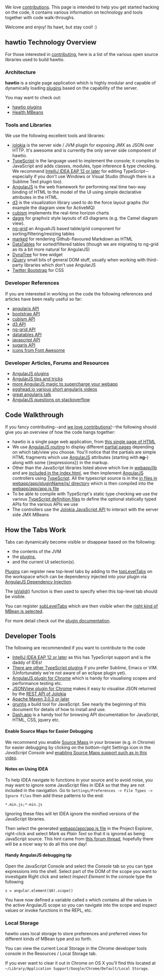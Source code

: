 We love [contributions](http://hawt.io/contributing/index.html). This page is intended to help you get started hacking on the code, it contains various information on technology and tools together with code walk-throughs.

Welcome and enjoy! Its hawt, but stay cool! :)

## hawtio Technology Overview

For those interested in [contributing](http://hawt.io/contributing/index.html), here is a list of the various open source libraries used to build hawtio.

### Architecture

**hawtio** is a single page application which is highly modular and capable of dynamically loading [plugins](http://hawt.io/developers/plugins.html) based on the capability of the server.

You may want to check out:

* [hawtio plugins](http://hawt.io/developers/plugins.html)
* [Health MBeans](http://hawt.io/health/)

### Tools and Libraries

We use the following excellent tools and libraries:

* [jolokia](http://jolokia.org/) is the server side / JVM plugin for exposing JMX as JSON over HTTP. It's awesome and is currently the only server side component of hawtio.
* [TypeScript](http://typescriptlang.org/) is the language used to implement the console; it compiles to JavaScript and adds classes, modules, type inference & type checking. We recommend [IntelliJ IDEA EAP 12 or later](http://confluence.jetbrains.net/display/IDEADEV/IDEA+12+EAP) for editing TypeScript--especially if you don't use Windows or Visual Studio (though there is a Sublime Text plugin too).
* [AngularJS](http://angularjs.org/) is the web framework for performing real time two-way binding of HTML to the model of the UI using simple declarative attributes in the HTML.
* [d3](http://d3js.org/) is the visualization library used to do the force layout graphs (for example the diagram view for ActiveMQ)
* [cubism](http://square.github.com/cubism/) implements the real-time horizon charts
* [dagre](https://github.com/cpettitt/dagre) for graphviz style layouts of d3 diagrams (e.g. the Camel diagram view).
* [ng-grid](http://angular-ui.github.com/ng-grid/) an AngualrJS based table/grid component for sorting/filtering/resizing tables
* [marked](https://github.com/chjj/marked) for rendering Github-flavoured Markdown as HTML
* [DataTables](http://datatables.net/) for sorted/filtered tables (though we are migrating to ng-grid as its a bit more natural for AngularJS)
* [DynaTree](http://wwwendt.de/tech/dynatree/doc/dynatree-doc.html) for tree widget
* [jQuery](http://jquery.com/) small bits of general DOM stuff, usually when working with third-party libraries which don't use AngularJS
* [Twitter Bootstrap](http://twitter.github.com/bootstrap/) for CSS

### Developer References

If you are interested in working on the code the following references and articles have been really useful so far:

* [angularjs API](http://docs.angularjs.org/api/)
* [bootstrap API](http://twitter.github.com/bootstrap/base-css.html)
* [cubism API](https://github.com/square/cubism/wiki/API-Reference)
* [d3 API](https://github.com/mbostock/d3/wiki/API-Reference)
* [ng-grid API](http://angular-ui.github.com/ng-grid/#/api)
* [datatables API](http://www.datatables.net/api)
* [javascript API](http://www.w3schools.com/jsref/default.asp)
* [sugarjs API](http://sugarjs.com/api/Array/sortBy)
* [icons from Font Awesome](http://fortawesome.github.com/Font-Awesome/)

### Developer Articles, Forums and Resources

* [AngularJS plugins](http://ngmodules.org/)
* [AngularJS tips and tricks](http://deansofer.com/posts/view/14/AngularJs-Tips-and-Tricks-UPDATED)
* [more AngularJS magic to supercharge your webapp](http://www.yearofmoo.com/2012/10/more-angularjs-magic-to-supercharge-your-webapp.html#)
* [egghead.io various short angularjs videos](http://egghead.io/)
* [great angularjs talk](http://www.youtube.com/angularjs)
* [AngularJS questions on stackoverflow](http://stackoverflow.com/questions/tagged/angularjs)

## Code Walkthrough

If you fancy contributing--and [we love contributions!](http://hawt.io/contributing/index.html)--the following should give you an overview of how the code hangs together:

* hawtio is a single page web application, from [this single page of HTML](https://github.com/hawtio/hawtio/blob/master/hawtio-web/src/main/webapp/index.html)
* We use [AngularJS routing](http://docs.angularjs.org/api/ng.directive:ngView) to display different [partial pages](https://github.com/hawtio/hawtio/tree/master/hawtio-web/src/main/webapp/app/core/html) depending on which tab/view you choose. You'll notice that the partials are simple HTML fragments which use [AngularJS](http://angularjs.org/) attributes (starting with **ng-**) along with some {{expressions}} in the markup.
* Other than the JavaScript libraries listed above which live in [webapp/lib](https://github.com/hawtio/hawtio/tree/master/hawtio-web/src/main/webapp/lib) and are [included in the index.html](https://github.com/hawtio/hawtio/blob/master/hawtio-web/src/main/webapp/index.html), we then implement [AngularJS](http://angularjs.org/) controllers using [TypeScript](http://typescriptlang.org/). All the typescript source is in the [in files in webapp/app/pluginName/js/ directory](https://github.com/hawtio/hawtio/tree/master/hawtio-web/src/main/webapp/app) which is then compiled into the [webapp/app/app.js file](https://github.com/hawtio/hawtio/blob/master/hawtio-web/src/main/webapp/app/app.js)
* To be able to compile with TypeScript's static type checking we use the various [TypeScript definition files](https://github.com/hawtio/hawtio/tree/master/hawtio-web/src/main/d.ts) to define the optional statically typed APIs for the various APIs we use
* The controllers use the [Jolokia JavaScript API](http://jolokia.org/reference/html/clients.html#client-javascript) to interact with the server side JMX MBeans

## How the Tabs Work

Tabs can dynamically become visible or disappear based on the following:

* the contents of the JVM
* the [plugins](plugins.html),
* and the current UI selection(s).

[Plugins](plugins.html) can register new top-level tabs by adding to the [topLevelTabs](https://github.com/hawtio/hawtio/blob/master/hawtio-web/src/main/webapp/app/log/js/logPlugin.ts#L9) on the workspace which can be dependency injected into your plugin via [AngularJS Dependency Injection](http://docs.angularjs.org/guide/di).

The [isValid()](https://github.com/hawtio/hawtio/blob/master/hawtio-web/src/main/webapp/app/log/js/logPlugin.ts#L12) function is then used to specify when this top-level tab should be visible.

You can register [subLevelTabs](https://github.com/hawtio/hawtio/blob/master/hawtio-web/src/main/webapp/app/log/js/logPlugin.ts#L16) which are then visible when the [right kind of MBean is selected](https://github.com/hawtio/hawtio/blob/master/hawtio-web/src/main/webapp/app/log/js/logPlugin.ts#L19).

For more detail check out the [plugin documentation](plugins.html).

## Developer Tools

The following are recommended if you want to contribute to the code

* [IntelliJ IDEA EAP 12 or later](http://confluence.jetbrains.net/display/IDEADEV/IDEA+12+EAP) as this has TypeScript support and is the daddy of IDEs!
* [There are other TypeScript plugins](http://blogs.msdn.com/b/interoperability/archive/2012/10/01/sublime-text-vi-emacs-typescript-enabled.aspx) if you prefer Sublime, Emacs or VIM. (Unfortunately we're not aware of an eclipse plugin yet).
* [AngularJS plugin for Chrome](https://chrome.google.com/webstore/detail/angularjs-batarang/ighdmehidhipcmcojjgiloacoafjmpfk) which is handy for visualising scopes and performance testing etc.
* [JSONView plugin for Chrome](https://chrome.google.com/webstore/detail/jsonview/chklaanhfefbnpoihckbnefhakgolnmc) makes it easy to visualise JSON returned by the [REST API of Jolokia](http://jolokia.org/reference/html/protocol.html)
* [Apache Maven 3.0.3 or later](http://maven.apache.org/)
* [gruntjs](http://gruntjs.com/) a build tool for JavaScript. See nearly the beginning of this document for details of how to install and use.
* [Dash.app](http://kapeli.com/) is a handy tool for browsing API documentation for JavaScript, HTML, CSS, jquery etc.

#### Enable Source Maps for Easier Debugging

We recommend you enable [Source Maps](https://docs.google.com/document/d/1U1RGAehQwRypUTovF1KRlpiOFze0b-_2gc6fAH0KY0k/edit?pli=1) in your browser (e.g. in Chrome) for easier debugging by clicking on the bottom-right Settings icon in the *JavaScript Console* and [enabling Source Maps support such as in this video](http://www.youtube.com/watch?v=-xJl22Kvgjg).

#### Notes on Using IDEA

To help IDEA navigate to functions in your source and to avoid noise, you may want to ignore some JavaScript files in IDEA so that they are not included in the navigation. Go to `Settings/Preferences -> File Types -> Ignore Files` then add these patterns to the end:

    *.min.js;*-min.js

Ignoring these files will let IDEA ignore the minified versions of the JavaScript libraries.

Then select the generated [webapp/app/app.js file](https://github.com/hawtio/hawtio/blob/master/hawtio-web/src/main/webapp/app/app.js) in the Project Explorer, right-click and select _Mark as Plain Text_ so that it is ignored as being JavaScript source. This hint came from [this forum thread](http://devnet.jetbrains.net/message/5472690#5472690), hopefully there will be a nicer way to do all this one day!

#### Handy AngularJS debugging tip

Open the JavaScript Console and select the _Console_ tab so you can type expressions into the shell.
Select part of the DOM of the scope you want to investigate
Right click and select _Inspect Element_
In the console type the following

    s = angular.element($0).scope()

You have now defined a variable called _s_ which contains all the values in the active AngularJS scope so you can navigate into the scope and inspect values or invoke functions in the REPL, etc.

### Local Storage

hawtio uses local storage to store preferences and preferred views for different kinds of MBean type and so forth.

You can view the current Local Storage in the Chrome developer tools console in the Resources / Local Storage tab.

If you ever want to clear it out in Chrome on OS X you'll find this located at `~/Library/Application Support/Google/Chrome/Default/Local Storage`.
